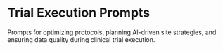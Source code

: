 # Trial Execution Prompts

Prompts for optimizing protocols, planning AI-driven site strategies, and ensuring data quality during clinical trial execution.
